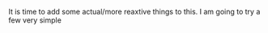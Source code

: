 It is time to add some actual/more reaxtive things to this. I am going to try a few very simple 
<!--stackedit_data:
eyJoaXN0b3J5IjpbMTg5OTU5MTM3OF19
-->